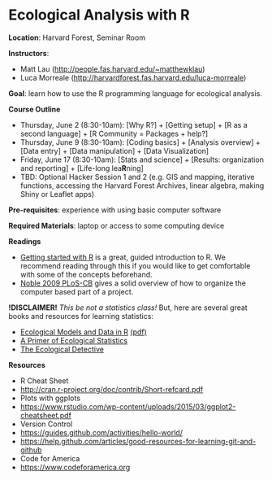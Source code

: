 # Ecological Analysis with R

**Location**: Harvard Forest, Seminar Room

**Instructors**: 

- Matt Lau (http://people.fas.harvard.edu/~matthewklau)
- Luca Morreale (http://harvardforest.fas.harvard.edu/luca-morreale)

**Goal**: learn how to use the R programming language for ecological
 analysis.

**Course Outline**

- Thursday, June 2 (8:30-10am): [Why R?] + [Getting setup] + [R as a second language] + [R Community = Packages + help?]
- Thursday, June 9 (8:30-10am): [Coding basics] + [Analysis overview] + [Data entry] + [Data manipulation] +
  [Data Visualization]
- Friday, June 17 (8:30-10am): [Stats and science] +
  [Results: organization and reporting] + 
  [Life-long lea**R**ning]
- TBD: Optional Hacker Session 1 and 2 (e.g. GIS and mapping, iterative
  functions, accessing the Harvard Forest Archives, linear algebra,
  making Shiny or Leaflet apps)

**Pre-requisites**: experience with using basic computer software

**Required Materials**: laptop or access to some computing device

**Readings**

- [Getting started with R](http://www.r-bloggers.com/how-to-learn-r-2/#h.nl3rvdr3ycsc)
  is a great, guided introduction to R. We recommend reading through
  this if you would like to get comfortable with some of the concepts
  beforehand. 
- [Noble 2009 PLoS-CB](http://journals.plos.org/ploscompbiol/article?id=10.1371/journal.pcbi.1000424)
  gives a solid overview of how to organize the computer based part of a project. 

**!DISCLAIMER!** *This be not a statistics class!* But, here are
   several great books and resources for learning statistics:

- [Ecological Models and Data in R](http://ms.mcmaster.ca/~bolker/emdbook/index.html)
  [(pdf)](https://ms.mcmaster.ca/~bolker/emdbook/book.pdf)
- [A Primer of Ecological Statistics](http://www.sinauer.com/a-primer-of-ecological-statistics.html)
- [The Ecological Detective](http://press.princeton.edu/titles/5987.html)


**Resources**

- R Cheat Sheet
 - http://cran.r-project.org/doc/contrib/Short-refcard.pdf
- Plots with ggplots
 - https://www.rstudio.com/wp-content/uploads/2015/03/ggplot2-cheatsheet.pdf
- Version Control
 - https://guides.github.com/activities/hello-world/ 
 - https://help.github.com/articles/good-resources-for-learning-git-and-github
- Code for America
 - https://www.codeforamerica.org

